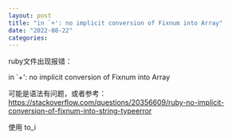 ```yaml
---
layout: post
title: "in `+': no implicit conversion of Fixnum into Array"
date: "2022-08-22"
categories: 
---
```

<p>ruby文件出现报错：</p>

<p>in `+&#39;: no implicit conversion of Fixnum into Array</p>

<p>可能是语法有问题，或者参考：<a href="https://stackoverflow.com/questions/20356609/ruby-no-implicit-conversion-of-fixnum-into-string-typeerror">https://stackoverflow.com/questions/20356609/ruby-no-implicit-conversion-of-fixnum-into-string-typeerror</a></p>

<p>使用 to_i</p>


